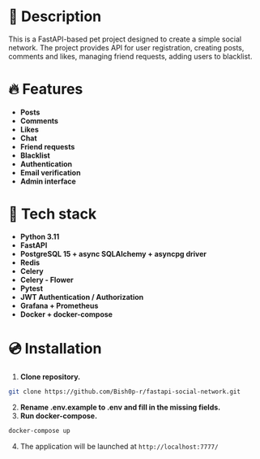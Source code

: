 <h1>📃 Description</h1>

This is a FastAPI-based pet project designed to create a simple social network.
The project provides API for user registration, creating posts, comments and likes, managing friend requests, adding users to blacklist.



<h1>🔥 Features</h1>

* **Posts**
* **Comments**
* **Likes**
* **Chat**
* **Friend requests**
* **Blacklist**
* **Authentication**
* **Email verification**
* **Admin interface**


<h1>🔧 Tech stack</h1>

* **Python 3.11**
* **FastAPI**
* **PostgreSQL 15 + async SQLAlchemy + asyncpg driver**
* **Redis**
* **Celery**
* **Celery - Flower**
* **Pytest**
* **JWT Authentication / Authorization**
* **Grafana + Prometheus**
* **Docker + docker-compose**



<h1>💿 Installation</h1>

1. **Clone repository.**
```bash
git clone https://github.com/Bish0p-r/fastapi-social-network.git
```
2. **Rename .env.example to .env and fill in the missing fields.**
3. **Run docker-compose.**
```bash
docker-compose up
```
4. The application will be launched at `http://localhost:7777/`
